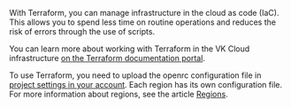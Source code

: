 With Terraform, you can manage infrastructure in the cloud as code (IaC). This allows you to spend less time on routine operations and reduces the risk of errors through the use of scripts.

You can learn more about working with Terraform in the VK Cloud infrastructure [on the Terraform documentation portal](https://registry.terraform.io/providers/MailRuCloudSolutions/mcs/latest/docs).

To use Terraform, you need to upload the openrc configuration file in [project settings in your account](https://mcs.mail.ru/app/project/terraform/). Each region has its own configuration file. For more information about regions, see the article [Regions](https://mcs.mail.ru/docs/ru/additionals/start/user-account/regions).
